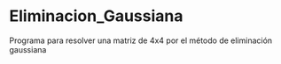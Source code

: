 # Eliminacion_Gaussiana
Programa para resolver una matriz de 4x4 por el método de eliminación gaussiana
